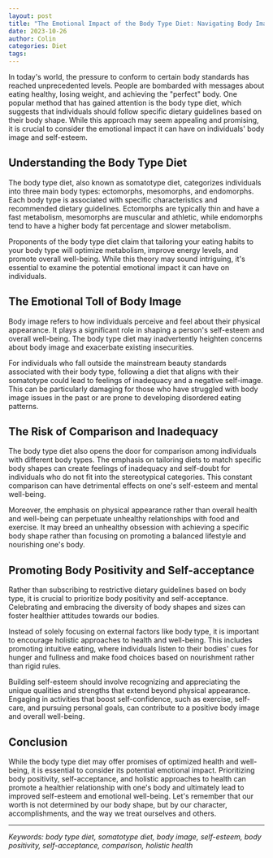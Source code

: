```yaml
---
layout: post
title: "The Emotional Impact of the Body Type Diet: Navigating Body Image and Self-esteem"
date: 2023-10-26
author: Colin
categories: Diet
tags: 
---
```


In today's world, the pressure to conform to certain body standards has reached unprecedented levels. People are bombarded with messages about eating healthy, losing weight, and achieving the "perfect" body. One popular method that has gained attention is the body type diet, which suggests that individuals should follow specific dietary guidelines based on their body shape. While this approach may seem appealing and promising, it is crucial to consider the emotional impact it can have on individuals' body image and self-esteem.

## Understanding the Body Type Diet

The body type diet, also known as somatotype diet, categorizes individuals into three main body types: ectomorphs, mesomorphs, and endomorphs. Each body type is associated with specific characteristics and recommended dietary guidelines. Ectomorphs are typically thin and have a fast metabolism, mesomorphs are muscular and athletic, while endomorphs tend to have a higher body fat percentage and slower metabolism.

Proponents of the body type diet claim that tailoring your eating habits to your body type will optimize metabolism, improve energy levels, and promote overall well-being. While this theory may sound intriguing, it's essential to examine the potential emotional impact it can have on individuals.

## The Emotional Toll of Body Image

Body image refers to how individuals perceive and feel about their physical appearance. It plays a significant role in shaping a person's self-esteem and overall well-being. The body type diet may inadvertently heighten concerns about body image and exacerbate existing insecurities.

For individuals who fall outside the mainstream beauty standards associated with their body type, following a diet that aligns with their somatotype could lead to feelings of inadequacy and a negative self-image. This can be particularly damaging for those who have struggled with body image issues in the past or are prone to developing disordered eating patterns.

## The Risk of Comparison and Inadequacy

The body type diet also opens the door for comparison among individuals with different body types. The emphasis on tailoring diets to match specific body shapes can create feelings of inadequacy and self-doubt for individuals who do not fit into the stereotypical categories. This constant comparison can have detrimental effects on one's self-esteem and mental well-being.

Moreover, the emphasis on physical appearance rather than overall health and well-being can perpetuate unhealthy relationships with food and exercise. It may breed an unhealthy obsession with achieving a specific body shape rather than focusing on promoting a balanced lifestyle and nourishing one's body.

## Promoting Body Positivity and Self-acceptance

Rather than subscribing to restrictive dietary guidelines based on body type, it is crucial to prioritize body positivity and self-acceptance. Celebrating and embracing the diversity of body shapes and sizes can foster healthier attitudes towards our bodies.

Instead of solely focusing on external factors like body type, it is important to encourage holistic approaches to health and well-being. This includes promoting intuitive eating, where individuals listen to their bodies' cues for hunger and fullness and make food choices based on nourishment rather than rigid rules.

Building self-esteem should involve recognizing and appreciating the unique qualities and strengths that extend beyond physical appearance. Engaging in activities that boost self-confidence, such as exercise, self-care, and pursuing personal goals, can contribute to a positive body image and overall well-being.

## Conclusion

While the body type diet may offer promises of optimized health and well-being, it is essential to consider its potential emotional impact. Prioritizing body positivity, self-acceptance, and holistic approaches to health can promote a healthier relationship with one's body and ultimately lead to improved self-esteem and emotional well-being. Let's remember that our worth is not determined by our body shape, but by our character, accomplishments, and the way we treat ourselves and others.

---

*Keywords: body type diet, somatotype diet, body image, self-esteem, body positivity, self-acceptance, comparison, holistic health*
